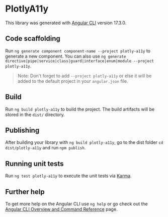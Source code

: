 # PlotlyA11y

This library was generated with [Angular CLI](https://github.com/angular/angular-cli) version 17.3.0.

## Code scaffolding

Run `ng generate component component-name --project plotly-a11y` to generate a new component. You can also use `ng generate directive|pipe|service|class|guard|interface|enum|module --project plotly-a11y`.
> Note: Don't forget to add `--project plotly-a11y` or else it will be added to the default project in your `angular.json` file. 

## Build

Run `ng build plotly-a11y` to build the project. The build artifacts will be stored in the `dist/` directory.

## Publishing

After building your library with `ng build plotly-a11y`, go to the dist folder `cd dist/plotly-a11y` and run `npm publish`.

## Running unit tests

Run `ng test plotly-a11y` to execute the unit tests via [Karma](https://karma-runner.github.io).

## Further help

To get more help on the Angular CLI use `ng help` or go check out the [Angular CLI Overview and Command Reference](https://angular.io/cli) page.
